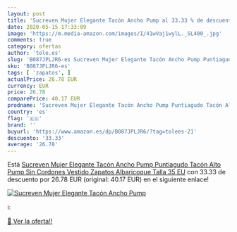 ```yaml
---
layout: post
title: 'Sucreven Mujer Elegante Tacón Ancho Pump al 33.33 % de descuento'
date: 2020-05-15 17:33:09
image: 'https://m.media-amazon.com/images/I/41wVaj1wylL._SL400_.jpg'
comments: true
category: ofertas
author: 'tole.es'
slug: 'B087JPLJR6-es Sucreven Mujer Elegante Tacón Ancho Pump Puntiagudo Tacón...'
sku: 'B087JPLJR6-es'
tags: [ 'zapatos', ]
actualPrice: 26.78 EUR
currency: EUR
price: 26.78
comparePrice: 40.17 EUR
prodname: 'Sucreven Mujer Elegante Tacón Ancho Pump Puntiagudo Tacón Alto Pump Sin Cordones Vestido Zapatos Albaricoque Talla 35 EU'
country: 'es'
flag: '🇪🇸'
brand: ''
buyurl: 'https://www.amazon.es/dp/B087JPLJR6/?tag=tolees-21'
descuento: '33.33'
average: '26.78'
---
```


Está [Sucreven Mujer Elegante Tacón Ancho Pump Puntiagudo Tacón Alto Pump Sin Cordones Vestido Zapatos Albaricoque Talla 35 EU](https://www.amazon.es/dp/B087JPLJR6/?tag=tolees-21) con 33.33 de descuento por 26.78 EUR (original: 40.17 EUR) en el siguiente enlace!

[![Sucreven Mujer Elegante Tacón Ancho Pump](https://m.media-amazon.com/images/I/41wVaj1wylL._SL400_.jpg)](https://www.amazon.es/dp/B087JPLJR6/?tag=tolees-21)

ℹ️:


[🛒 Ver la oferta!!](https://www.amazon.es/dp/B087JPLJR6/?tag=tolees-21)
